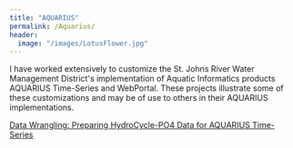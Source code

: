```yaml
---
title: "AQUARIUS"
permalink: /Aquarius/
header:
  image: "/images/LotusFlower.jpg"
---
```


I have worked extensively to customize the St. Johns River Water Management District's implementation of Aquatic Informatics products AQUARIUS Time-Series and WebPortal.  These projects illustrate some of these customizations and may be of use to others in their AQUARIUS implementations.

<a href="https://mguyette.github.io/Aquarius_Cycle/">Data Wrangling: Preparing HydroCycle-PO4 Data for AQUARIUS Time-Series<a>
